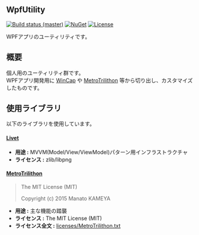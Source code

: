 ## WpfUtility
[![Build status (master)](https://img.shields.io/appveyor/ci/Thirdplay/WpfUtility/master.svg?style=flat-square)](https://ci.appveyor.com/project/thirdplay/wpfutility/branch/master)
[![NuGet](https://img.shields.io/nuget/v/WpfUtility.svg?style=flat-square)](https://www.nuget.org/packages/WpfUtility/)
[![License](https://img.shields.io/github/license/Thirdplay/WpfUtility.svg?style=flat-square)](https://github.com/Thirdplay/WpfUtility/blob/master/LICENSE)

WPFアプリのユーティリティです。

## 概要
個人用のユーティリティ群です。  
WPFアプリ開発用に [WinCap](https://github.com/thirdplay/WinCap) や [MetroTrilithon](https://github.com/Grabacr07/MetroTrilithon) 等から切り出し、カスタマイズしたものです。  

## 使用ライブラリ

以下のライブラリを使用しています。

#### [Livet](https://github.com/ugaya40/Livet)

* **用途 :** MVVM(Model/View/ViewModel)パターン用インフラストラクチャ
* **ライセンス :** zlib/libpng

#### [MetroTrilithon](https://github.com/Grabacr07/MetroTrilithon)

> The MIT License (MIT)
> 
> Copyright (c) 2015 Manato KAMEYA

* **用途 :** 主な機能の踏襲
* **ライセンス :** The MIT License (MIT)
* **ライセンス全文 :** [licenses/MetroTrilithon.txt](licenses/MetroTrilithon.txt)

